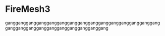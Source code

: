 # FireMesh3
gangganggangganggangganggangganggangganggangganggangganggangganggangganggangganggangganggangganggang
